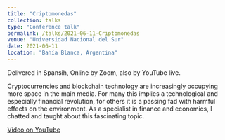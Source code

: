 ```yaml
---
title: "Criptomonedas"
collection: talks
type: "Conference talk"
permalink: /talks/2021-06-11-Criptomonedas
venue: "Universidad Nacional del Sur"
date: 2021-06-11
location: "Bahía Blanca, Argentina"
---
```


Delivered in Spansih, Online by Zoom, also by YouTube live.

Cryptocurrencies and blockchain technology are increasingly occupying more space in the main media. For many this implies a technological and especially financial revolution, for others it is a passing fad with harmful effects on the environment. As a specialist in finance and economics, I chatted and taught about this fascinating topic.


[Video on YouTube](https://youtu.be/5ihduysMNVc)